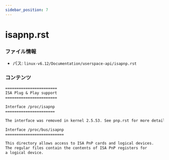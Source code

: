 ```yaml
---
sidebar_position: 7
---
```

# isapnp.rst

### ファイル情報

- パス: `linux-v6.12/Documentation/userspace-api/isapnp.rst`

### コンテンツ

```rst
=======================
ISA Plug & Play support
=======================

Interface /proc/isapnp
======================

The interface was removed in kernel 2.5.53. See pnp.rst for more details.

Interface /proc/bus/isapnp
==========================

This directory allows access to ISA PnP cards and logical devices.
The regular files contain the contents of ISA PnP registers for
a logical device.

```

